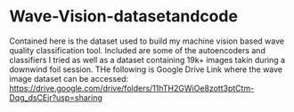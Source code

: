 # Wave-Vision-datasetandcode
Contained here is the dataset used to build my machine vision based wave quality classification tool. Included are some of the autoencoders and classifiers I tried as well as a dataset containing 19k+ images takin during a downwind foil session. 
THe following is Google Drive Link where the wave image dataset can be accessed: https://drive.google.com/drive/folders/11hTH2GWiOe8zott3ptCtm-Dqg_dsCEjr?usp=sharing
